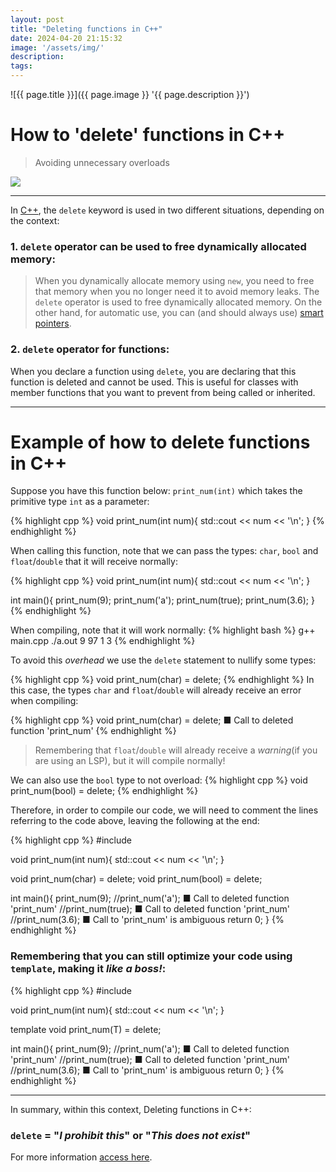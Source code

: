 ```yaml
---
layout: post
title: "Deleting functions in C++"
date: 2024-04-20 21:15:32
image: '/assets/img/'
description:
tags:
---
```


![{{ page.title }}]({{ page.image }} '{{ page.description }}')

# How to 'delete' functions in C++
> Avoiding unnecessary overloads

![](./delete-cpp.jpg)

---

In [C++](https://terminalroot.com/tags#cpp), the `delete` keyword is used in two different situations, depending on the context:

### 1. `delete` operator can be used to free dynamically allocated memory:
> When you dynamically allocate memory using `new`, you need to free that memory when you no longer need it to avoid memory leaks. The `delete` operator is used to free dynamically allocated memory. On the other hand, for automatic use, you can (and should always use) [smart pointers](https://en.cppreference.com/book/intro/smart_pointers).

### 2. `delete` operator for functions:
When you declare a function using `delete`, you are declaring that this function is deleted and cannot be used. This is useful for classes with member functions that you want to prevent from being called or inherited.

---

# Example of how to delete functions in C++
Suppose you have this function below: `print_num(int)` which takes the primitive type `int` as a parameter:

{% highlight cpp %}
void print_num(int num){
   std::cout << num << '\n';
}
{% endhighlight %}

When calling this function, note that we can pass the types: `char`, `bool` and `float`/`double` that it will receive normally:

{% highlight cpp %}
void print_num(int num){
   std::cout << num << '\n';
}

int main(){
   print_num(9);
   print_num('a');
   print_num(true);
   print_num(3.6);
}
{% endhighlight %}

When compiling, note that it will work normally:
{% highlight bash %}
g++ main.cpp
./a.out
9
97
1
3
{% endhighlight %}

To avoid this *overhead* we use the `delete` statement to nullify some types:

{% highlight cpp %}
void print_num(char) = delete;
{% endhighlight %}
In this case, the types `char` and `float`/`double` will already receive an error when compiling:

{% highlight cpp %}
void print_num(char) = delete; ■ Call to deleted function 'print_num'
{% endhighlight %}
> Remembering that `float`/`double` will already receive a *warning*(if you are using an LSP), but it will compile normally!

We can also use the `bool` type to not overload:
{% highlight cpp %}
void print_num(bool) = delete;
{% endhighlight %}

Therefore, in order to compile our code, we will need to comment the lines referring to the code above, leaving the following at the end:

{% highlight cpp %}
#include <iostream>

void print_num(int num){
   std::cout << num << '\n';
}

void print_num(char) = delete;
void print_num(bool) = delete;

int main(){
   print_num(9);
   //print_num('a'); ■ Call to deleted function 'print_num'
   //print_num(true); ■ Call to deleted function 'print_num'
   //print_num(3.6); ■ Call to 'print_num' is ambiguous
   return 0;
}
{% endhighlight %}

### Remembering that you can still **optimize** your code using `template`, making it *like a boss!*:
{% highlight cpp %}
#include <iostream>

void print_num(int num){
   std::cout << num << '\n';
}

template<typename T>
void print_num(T) = delete;

int main(){
   print_num(9);
   //print_num('a'); ■ Call to deleted function 'print_num'
   //print_num(true); ■ Call to deleted function 'print_num'
   //print_num(3.6); ■ Call to 'print_num' is ambiguous
   return 0;
}
{% endhighlight %}

---

In summary, within this context, Deleting functions in C++:
### `delete` = "*I prohibit this*" or "*This does not exist*"

For more information [access here](https://en.cppreference.com/w/cpp/keyword/delete).
